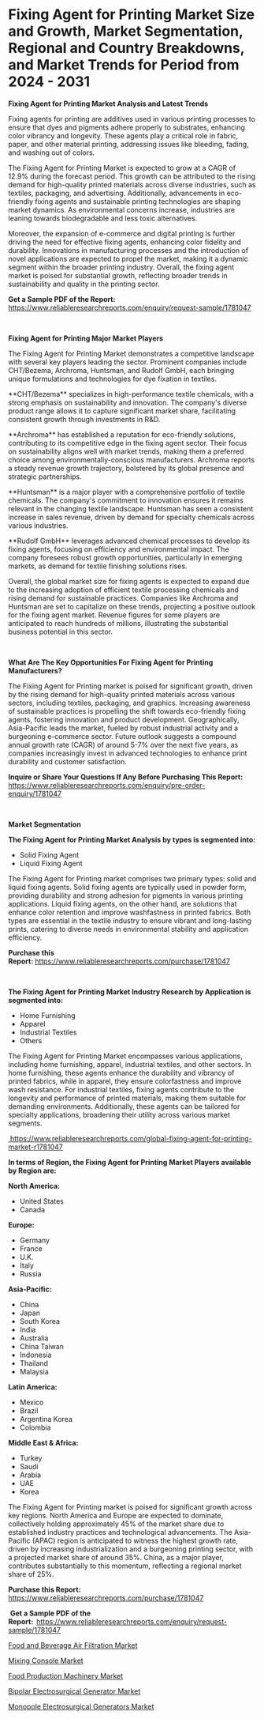 <p><h1>Fixing Agent for Printing Market Size and Growth, Market Segmentation, Regional and Country Breakdowns, and Market Trends for Period from 2024 -  2031</h1></p><p><strong>Fixing Agent for Printing Market Analysis and Latest Trends</strong></p>
<p><p>Fixing agents for printing are additives used in various printing processes to ensure that dyes and pigments adhere properly to substrates, enhancing color vibrancy and longevity. These agents play a critical role in fabric, paper, and other material printing, addressing issues like bleeding, fading, and washing out of colors. </p><p>The Fixing Agent for Printing Market is expected to grow at a CAGR of 12.9% during the forecast period. This growth can be attributed to the rising demand for high-quality printed materials across diverse industries, such as textiles, packaging, and advertising. Additionally, advancements in eco-friendly fixing agents and sustainable printing technologies are shaping market dynamics. As environmental concerns increase, industries are leaning towards biodegradable and less toxic alternatives. </p><p>Moreover, the expansion of e-commerce and digital printing is further driving the need for effective fixing agents, enhancing color fidelity and durability. Innovations in manufacturing processes and the introduction of novel applications are expected to propel the market, making it a dynamic segment within the broader printing industry. Overall, the fixing agent market is poised for substantial growth, reflecting broader trends in sustainability and quality in the printing sector.</p></p>
<p><strong>Get a Sample PDF of the Report:&nbsp;</strong> <a href="https://www.reliableresearchreports.com/enquiry/request-sample/1781047?utm_campaign=31&utm_medium=2&utm_source=Github&utm_content=ia&utm_term=08102024&utm_id=fixing-agent-for-printing">https://www.reliableresearchreports.com/enquiry/request-sample/1781047</a></p>
<p>&nbsp;</p>
<p><strong>Fixing Agent for Printing Major Market Players</strong></p>
<p><p>The Fixing Agent for Printing Market demonstrates a competitive landscape with several key players leading the sector. Prominent companies include CHT/Bezema, Archroma, Huntsman, and Rudolf GmbH, each bringing unique formulations and technologies for dye fixation in textiles.</p><p>**CHT/Bezema** specializes in high-performance textile chemicals, with a strong emphasis on sustainability and innovation. The company's diverse product range allows it to capture significant market share, facilitating consistent growth through investments in R&D.</p><p>**Archroma** has established a reputation for eco-friendly solutions, contributing to its competitive edge in the fixing agent sector. Their focus on sustainability aligns well with market trends, making them a preferred choice among environmentally-conscious manufacturers. Archroma reports a steady revenue growth trajectory, bolstered by its global presence and strategic partnerships.</p><p>**Huntsman** is a major player with a comprehensive portfolio of textile chemicals. The company's commitment to innovation ensures it remains relevant in the changing textile landscape. Huntsman has seen a consistent increase in sales revenue, driven by demand for specialty chemicals across various industries.</p><p>**Rudolf GmbH** leverages advanced chemical processes to develop its fixing agents, focusing on efficiency and environmental impact. The company foresees robust growth opportunities, particularly in emerging markets, as demand for textile finishing solutions rises.</p><p>Overall, the global market size for fixing agents is expected to expand due to the increasing adoption of efficient textile processing chemicals and rising demand for sustainable practices. Companies like Archroma and Huntsman are set to capitalize on these trends, projecting a positive outlook for the fixing agent market. Revenue figures for some players are anticipated to reach hundreds of millions, illustrating the substantial business potential in this sector.</p></p>
<p>&nbsp;</p>
<p><strong>What Are The Key Opportunities For Fixing Agent for Printing Manufacturers?</strong></p>
<p><p>The Fixing Agent for Printing market is poised for significant growth, driven by the rising demand for high-quality printed materials across various sectors, including textiles, packaging, and graphics. Increasing awareness of sustainable practices is propelling the shift towards eco-friendly fixing agents, fostering innovation and product development. Geographically, Asia-Pacific leads the market, fueled by robust industrial activity and a burgeoning e-commerce sector. Future outlook suggests a compound annual growth rate (CAGR) of around 5-7% over the next five years, as companies increasingly invest in advanced technologies to enhance print durability and customer satisfaction.</p></p>
<p><strong>Inquire or Share Your Questions If Any Before Purchasing This Report:</strong> <a href="https://www.reliableresearchreports.com/enquiry/pre-order-enquiry/1781047?utm_campaign=31&utm_medium=2&utm_source=Github&utm_content=ia&utm_term=08102024&utm_id=fixing-agent-for-printing">https://www.reliableresearchreports.com/enquiry/pre-order-enquiry/1781047</a></p>
<p>&nbsp;</p>
<p><strong>Market Segmentation</strong></p>
<p><strong>The Fixing Agent for Printing Market Analysis by types is segmented into:</strong></p>
<p><ul><li>Solid Fixing Agent</li><li>Liquid Fixing Agent</li></ul></p>
<p><p>The Fixing Agent for Printing market comprises two primary types: solid and liquid fixing agents. Solid fixing agents are typically used in powder form, providing durability and strong adhesion for pigments in various printing applications. Liquid fixing agents, on the other hand, are solutions that enhance color retention and improve washfastness in printed fabrics. Both types are essential in the textile industry to ensure vibrant and long-lasting prints, catering to diverse needs in environmental stability and application efficiency.</p></p>
<p><strong>Purchase this Report:&nbsp;</strong><a href="https://www.reliableresearchreports.com/purchase/1781047?utm_campaign=31&utm_medium=2&utm_source=Github&utm_content=ia&utm_term=08102024&utm_id=fixing-agent-for-printing">https://www.reliableresearchreports.com/purchase/1781047</a></p>
<p>&nbsp;</p>
<p><strong>The Fixing Agent for Printing Market Industry Research by Application is segmented into:</strong></p>
<p><ul><li>Home Furnishing</li><li>Apparel</li><li>Industrial Textiles</li><li>Others</li></ul></p>
<p><p>The Fixing Agent for Printing Market encompasses various applications, including home furnishing, apparel, industrial textiles, and other sectors. In home furnishing, these agents enhance the durability and vibrancy of printed fabrics, while in apparel, they ensure colorfastness and improve wash resistance. For industrial textiles, fixing agents contribute to the longevity and performance of printed materials, making them suitable for demanding environments. Additionally, these agents can be tailored for specialty applications, broadening their utility across various market segments.</p></p>
<p><a href="https://www.reliableresearchreports.com/global-fixing-agent-for-printing-market-r1781047?utm_campaign=31&utm_medium=2&utm_source=Github&utm_content=ia&utm_term=08102024&utm_id=fixing-agent-for-printing">&nbsp;https://www.reliableresearchreports.com/global-fixing-agent-for-printing-market-r1781047</a></p>
<p><strong>In terms of Region, the Fixing Agent for Printing Market Players available by Region are:</strong></p>
<p>
    <p> <strong> North America: </strong>
        <ul>
            <li>United States</li>
            <li>Canada</li>
        </ul>
        </p> 
    <p> <strong> Europe: </strong>
        <ul>
            <li>Germany</li>
            <li>France</li>
            <li>U.K.</li>
            <li>Italy</li>
            <li>Russia</li>
        </ul>
        </p> 
    <p> <strong> Asia-Pacific: </strong>
        <ul>
            <li>China</li>
            <li>Japan</li>
            <li>South Korea</li>
            <li>India</li>
            <li>Australia</li>
            <li>China Taiwan</li>
            <li>Indonesia</li>
            <li>Thailand</li>
            <li>Malaysia</li>
        </ul>
        </p> 
    <p> <strong> Latin America: </strong>
        <ul>
            <li>Mexico</li>
            <li>Brazil</li>
            <li>Argentina Korea</li>
            <li>Colombia</li>
        </ul>
        </p> 
    <p> <strong> Middle East & Africa: </strong>
        <ul>
            <li>Turkey</li>
            <li>Saudi</li>
            <li>Arabia</li>
            <li>UAE</li>
            <li>Korea</li>
        </ul>
    </p>
    </p>
<p><p>The Fixing Agent for Printing market is poised for significant growth across key regions. North America and Europe are expected to dominate, collectively holding approximately 45% of the market share due to established industry practices and technological advancements. The Asia-Pacific (APAC) region is anticipated to witness the highest growth rate, driven by increasing industrialization and a burgeoning printing sector, with a projected market share of around 35%. China, as a major player, contributes substantially to this momentum, reflecting a regional market share of 25%.</p></p>
<p><strong>Purchase this Report: </strong><a href="https://www.reliableresearchreports.com/purchase/1781047?utm_campaign=31&utm_medium=2&utm_source=Github&utm_content=ia&utm_term=08102024&utm_id=fixing-agent-for-printing">https://www.reliableresearchreports.com/purchase/1781047</a></p>
<p>&nbsp;<strong>Get a Sample PDF of the Report:&nbsp;&nbsp;</strong><a href="https://www.reliableresearchreports.com/enquiry/request-sample/1781047?utm_campaign=31&utm_medium=2&utm_source=Github&utm_content=ia&utm_term=08102024&utm_id=fixing-agent-for-printing">https://www.reliableresearchreports.com/enquiry/request-sample/1781047</a></p>
<p><strong></strong></p>
<p><p><a href="https://issuu.com/reportprime-2/docs/food-and-beverage-air-filtration-ma_28935fd0885ecc?utm_campaign=31&utm_medium=2&utm_source=Github&utm_content=ia&utm_term=08102024&utm_id=fixing-agent-for-printing">Food and Beverage Air Filtration Market</a></p><p><a href="https://www.linkedin.com/pulse/mixing-console-market-research-report-forecast-growth-prospects-g7pge?utm_campaign=31&utm_medium=2&utm_source=Github&utm_content=ia&utm_term=08102024&utm_id=fixing-agent-for-printing">Mixing Console Market</a></p><p><a href="https://issuu.com/reportprime-2/docs/food-production-machinery-market-si_21eb1ccdb8d132?utm_campaign=31&utm_medium=2&utm_source=Github&utm_content=ia&utm_term=08102024&utm_id=fixing-agent-for-printing">Food Production Machinery Market</a></p><p><a href="https://github.com/cristy9x9bur/Market-Research-Report-List-1/blob/main/bipolar-electrosurgical-generator-market.md?utm_campaign=31&utm_medium=2&utm_source=Github&utm_content=ia&utm_term=08102024&utm_id=fixing-agent-for-printing">Bipolar Electrosurgical Generator Market</a></p><p><a href="https://github.com/foardslkuninv/Market-Research-Report-List-1/blob/main/monopole-electrosurgical-generators-market.md?utm_campaign=31&utm_medium=2&utm_source=Github&utm_content=ia&utm_term=08102024&utm_id=fixing-agent-for-printing">Monopole Electrosurgical Generators Market</a></p></p>
